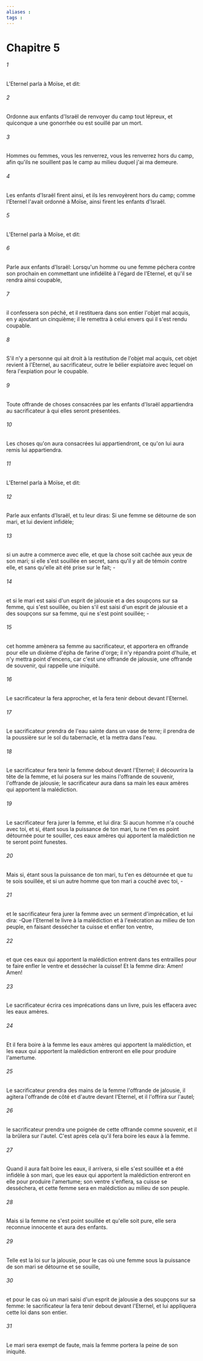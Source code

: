 ```yaml
---
aliases : 
tags : 
---
```


# Chapitre 5

###### 1
L'Eternel parla à Moïse, et dit:
###### 2
Ordonne aux enfants d'Israël de renvoyer du camp tout lépreux, et quiconque a une gonorrhée ou est souillé par un mort.
###### 3
Hommes ou femmes, vous les renverrez, vous les renverrez hors du camp, afin qu'ils ne souillent pas le camp au milieu duquel j'ai ma demeure.
###### 4
Les enfants d'Israël firent ainsi, et ils les renvoyèrent hors du camp; comme l'Eternel l'avait ordonné à Moïse, ainsi firent les enfants d'Israël.
###### 5
L'Eternel parla à Moïse, et dit:
###### 6
Parle aux enfants d'Israël: Lorsqu'un homme ou une femme péchera contre son prochain en commettant une infidélité à l'égard de l'Eternel, et qu'il se rendra ainsi coupable,
###### 7
il confessera son péché, et il restituera dans son entier l'objet mal acquis, en y ajoutant un cinquième; il le remettra à celui envers qui il s'est rendu coupable.
###### 8
S'il n'y a personne qui ait droit à la restitution de l'objet mal acquis, cet objet revient à l'Eternel, au sacrificateur, outre le bélier expiatoire avec lequel on fera l'expiation pour le coupable.
###### 9
Toute offrande de choses consacrées par les enfants d'Israël appartiendra au sacrificateur à qui elles seront présentées.
###### 10
Les choses qu'on aura consacrées lui appartiendront, ce qu'on lui aura remis lui appartiendra.
###### 11
L'Eternel parla à Moïse, et dit:
###### 12
Parle aux enfants d'Israël, et tu leur diras: Si une femme se détourne de son mari, et lui devient infidèle;
###### 13
si un autre a commerce avec elle, et que la chose soit cachée aux yeux de son mari; si elle s'est souillée en secret, sans qu'il y ait de témoin contre elle, et sans qu'elle ait été prise sur le fait; -
###### 14
et si le mari est saisi d'un esprit de jalousie et a des soupçons sur sa femme, qui s'est souillée, ou bien s'il est saisi d'un esprit de jalousie et a des soupçons sur sa femme, qui ne s'est point souillée; -
###### 15
cet homme amènera sa femme au sacrificateur, et apportera en offrande pour elle un dixième d'épha de farine d'orge; il n'y répandra point d'huile, et n'y mettra point d'encens, car c'est une offrande de jalousie, une offrande de souvenir, qui rappelle une iniquité.
###### 16
Le sacrificateur la fera approcher, et la fera tenir debout devant l'Eternel.
###### 17
Le sacrificateur prendra de l'eau sainte dans un vase de terre; il prendra de la poussière sur le sol du tabernacle, et la mettra dans l'eau.
###### 18
Le sacrificateur fera tenir la femme debout devant l'Eternel; il découvrira la tête de la femme, et lui posera sur les mains l'offrande de souvenir, l'offrande de jalousie; le sacrificateur aura dans sa main les eaux amères qui apportent la malédiction.
###### 19
Le sacrificateur fera jurer la femme, et lui dira: Si aucun homme n'a couché avec toi, et si, étant sous la puissance de ton mari, tu ne t'en es point détournée pour te souiller, ces eaux amères qui apportent la malédiction ne te seront point funestes.
###### 20
Mais si, étant sous la puissance de ton mari, tu t'en es détournée et que tu te sois souillée, et si un autre homme que ton mari a couché avec toi, -
###### 21
et le sacrificateur fera jurer la femme avec un serment d'imprécation, et lui dira: -Que l'Eternel te livre à la malédiction et à l'exécration au milieu de ton peuple, en faisant dessécher ta cuisse et enfler ton ventre,
###### 22
et que ces eaux qui apportent la malédiction entrent dans tes entrailles pour te faire enfler le ventre et dessécher la cuisse! Et la femme dira: Amen! Amen!
###### 23
Le sacrificateur écrira ces imprécations dans un livre, puis les effacera avec les eaux amères.
###### 24
Et il fera boire à la femme les eaux amères qui apportent la malédiction, et les eaux qui apportent la malédiction entreront en elle pour produire l'amertume.
###### 25
Le sacrificateur prendra des mains de la femme l'offrande de jalousie, il agitera l'offrande de côté et d'autre devant l'Eternel, et il l'offrira sur l'autel;
###### 26
le sacrificateur prendra une poignée de cette offrande comme souvenir, et il la brûlera sur l'autel. C'est après cela qu'il fera boire les eaux à la femme.
###### 27
Quand il aura fait boire les eaux, il arrivera, si elle s'est souillée et a été infidèle à son mari, que les eaux qui apportent la malédiction entreront en elle pour produire l'amertume; son ventre s'enflera, sa cuisse se desséchera, et cette femme sera en malédiction au milieu de son peuple.
###### 28
Mais si la femme ne s'est point souillée et qu'elle soit pure, elle sera reconnue innocente et aura des enfants.
###### 29
Telle est la loi sur la jalousie, pour le cas où une femme sous la puissance de son mari se détourne et se souille,
###### 30
et pour le cas où un mari saisi d'un esprit de jalousie a des soupçons sur sa femme: le sacrificateur la fera tenir debout devant l'Eternel, et lui appliquera cette loi dans son entier.
###### 31
Le mari sera exempt de faute, mais la femme portera la peine de son iniquité.
